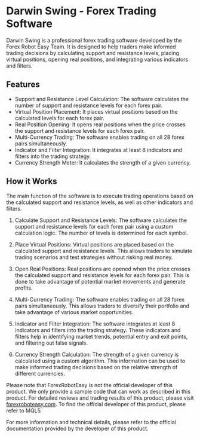 # Darwin Swing - Forex Trading Software

Darwin Swing is a professional forex trading software developed by the Forex Robot Easy Team. It is designed to help traders make informed trading decisions by calculating support and resistance levels, placing virtual positions, opening real positions, and integrating various indicators and filters. 

## Features

- Support and Resistance Level Calculation: The software calculates the number of support and resistance levels for each forex pair.
- Virtual Position Placement: It places virtual positions based on the calculated levels for each forex pair.
- Real Position Opening: It opens real positions when the price crosses the support and resistance levels for each forex pair.
- Multi-Currency Trading: The software enables trading on all 28 forex pairs simultaneously.
- Indicator and Filter Integration: It integrates at least 8 indicators and filters into the trading strategy.
- Currency Strength Meter: It calculates the strength of a given currency.

## How it Works

The main function of the software is to execute trading operations based on the calculated support and resistance levels, as well as other indicators and filters. 

1. Calculate Support and Resistance Levels: The software calculates the support and resistance levels for each forex pair using a custom calculation logic. The number of levels is determined for each symbol.

2. Place Virtual Positions: Virtual positions are placed based on the calculated support and resistance levels. This allows traders to simulate trading scenarios and test strategies without risking real money.

3. Open Real Positions: Real positions are opened when the price crosses the calculated support and resistance levels for each forex pair. This is done to take advantage of potential market movements and generate profits.

4. Multi-Currency Trading: The software enables trading on all 28 forex pairs simultaneously. This allows traders to diversify their portfolio and take advantage of various market opportunities.

5. Indicator and Filter Integration: The software integrates at least 8 indicators and filters into the trading strategy. These indicators and filters help in identifying market trends, potential entry and exit points, and filtering out false signals.

6. Currency Strength Calculation: The strength of a given currency is calculated using a custom algorithm. This information can be used to make informed trading decisions based on the relative strength of different currencies.

Please note that ForexRobotEasy is not the official developer of this product. We only provide a sample code that can work as described in this product. For detailed reviews and trading results of this product, please visit [forexroboteasy.com](https://forexroboteasy.com/forex-robot-review/review-darwin-swing-mt4-real-results-and-professional-forex-trading-software/). To find the official developer of this product, please refer to MQL5.

For more information and technical details, please refer to the official documentation provided by the developer of this product.
